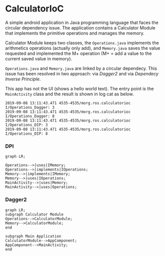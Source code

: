 # CalculatorIoC

A simple android application in Java programming language that faces the circular dependency issue. The application contains a Calculator Module that implements the primitive operations and manages the memory.

Calculator Module keeps two classes, the `Operations.java` implements the arithmetics operations (actually only add), and `Memory.java` saves the value requested and implemented the M+ operation (M+ = add a value to the current saved value in memory).

`Operations.java` and `Memory.java` are linked by a circular dependecy. This issue has been resolved in two approach: via _Dagger2_ and via _Dependecy Inverse Principle_.

This app has not the UI (shows a hello world text). The entry point is the `MainActivity` class and the result is shown in log cat as below.

```
2019-09-08 13:11:43.471 4535-4535/morg.ros.calculatorioc I/Operations_Dagger: 3
2019-09-08 13:11:43.471 4535-4535/morg.ros.calculatorioc I/Operations_Dagger: 8
2019-09-08 13:11:43.471 4535-4535/morg.ros.calculatorioc I/Operations_DIP: 3
2019-09-08 13:11:43.471 4535-4535/morg.ros.calculatorioc I/Operations_DIP: 8
```
### DPI
```mermaid
graph LR;

Operations-->|uses|IMemory;
Operations-->|implements|IOperations;
Memory-->|implements|IMemory;
Memory-->|uses|IOperations;
MainActivity-->|uses|Memory;
MainActivity-->|uses|Operations;

```
### Dagger2
```mermaid
graph LR;
subgraph Calculator Module
Operations-->CalculatorModule;
Memory-->CalculatorModule;
end

subgraph Main Application
CalculatorModule-->AppComponent;
AppComponent-->MainActivity;
end

```
